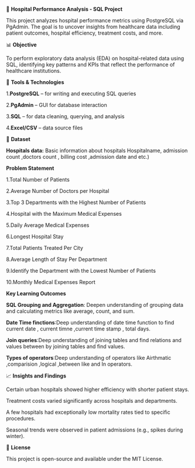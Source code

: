 🏥 **Hospital Performance Analysis - SQL Project**

This project analyzes hospital performance metrics using PostgreSQL via PgAdmin. The goal is to uncover insights from healthcare data including patient outcomes, hospital efficiency, treatment costs, and more.

📊 **Objective**

To perform exploratory data analysis (EDA) on hospital-related data using SQL, identifying key patterns and KPIs that reflect the performance of healthcare institutions.

🧰 **Tools & Technologies**

1.**PostgreSQL** – for writing and executing SQL queries

2.**PgAdmin** – GUI for database interaction

3.**SQL** – for data cleaning, querying, and analysis

4.**Excel/CSV** – data source files

📁 **Dataset**

**Hospitals data:** Basic information about hospitals Hospitalname, admission count ,doctors count , billing cost ,admission date and etc.)

**Problem Statement**

1.Total Number of Patients
   
2.Average Number of Doctors per Hospital

3.Top 3 Departments with the Highest Number of Patients

4.Hospital with the Maximum Medical Expenses

5.Daily Average Medical Expenses

6.Longest Hospital Stay

7.Total Patients Treated Per City

8.Average Length of Stay Per Department

9.Identify the Department with the Lowest Number of Patients

10.Monthly Medical Expenses Report

**Key Learning Outcomes**

**SQL Grouping and Aggregation**: Deepen understanding of grouping data and calculating metrics like average, count, and sum.

**Date Time finctions**:Deep understanding of date time function to find current date , current timne ,current time stamp , total days.

**Join queries**:Deep understanding of joining tables and find relations and values between by joining tables and find values.

**Types of operators**:Deep understanding of operators like Airthmatic ,comparision ,logical ,between like and In operators.


📈 **Insights and Findings**

Certain urban hospitals showed higher efficiency with shorter patient stays.

Treatment costs varied significantly across hospitals and departments.

A few hospitals had exceptionally low mortality rates tied to specific procedures.

Seasonal trends were observed in patient admissions (e.g., spikes during winter).

📄 **License**

This project is open-source and available under the MIT License.
